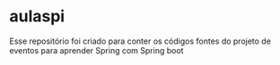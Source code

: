 # aulaspi
Esse repositório foi criado para conter os códigos fontes do projeto de eventos para aprender Spring com Spring boot
